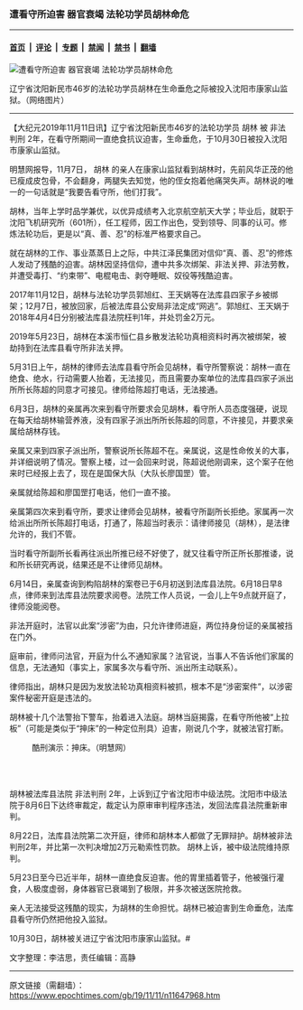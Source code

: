 ### 遭看守所迫害 器官衰竭 法轮功学员胡林命危

---

#### [首页](../../../..?n11647968) &nbsp;|&nbsp; [评论](../../../../../epoch-comment?n11647968) &nbsp;|&nbsp; [专题](../../../../../epoch-special?n11647968) &nbsp;|&nbsp; [禁闻](../../../../../epoch-news?n11647968) &nbsp;|&nbsp; [禁书](../../../../../books?n11647968) &nbsp;|&nbsp; [翻墙](https://github.com/gfw-breaker/nogfw/blob/master/README.md?n11647968)


<div><img alt="遭看守所迫害 器官衰竭 法轮功学员胡林命危" class="attachment-djy_600_400 size-djy_600_400 wp-post-image" src="https://i.epochtimes.com/assets/uploads/2019/11/2009-11-26-kangjiashan-600x400.jpg"/>
<div class="caption">
 <p>
  辽宁省沈阳新民市46岁的法轮功学员胡林在生命垂危之际被投入沈阳市康家山监狱。（网络图片）
 </p>
</div></div><hr/><div class="post_content" id="artbody" itemprop="articleBody">
 <!-- article content begin -->
 <p>
  【大纪元2019年11月11日讯】辽宁省沈阳新民市46岁的法轮功学员
  <ok href="https://www.epochtimes.com/gb/tag/%E8%83%A1%E6%9E%97.html">
   胡林
  </ok>
  被
  <ok href="https://www.epochtimes.com/gb/tag/%E9%9D%9E%E6%B3%95%E5%88%A4%E5%88%91.html">
   非法判刑
  </ok>
  2年，在看守所期间一直绝食抗议迫害，生命垂危，于10月30日被投入沈阳市康家山监狱。
 </p>
 <p>
  明慧网报导，11月7日，
  <ok href="https://www.epochtimes.com/gb/tag/%E8%83%A1%E6%9E%97.html">
   胡林
  </ok>
  的亲人在康家山监狱看到胡林时，先前风华正茂的他已瘦成皮包骨，不会翻身，两腿失去知觉，他的侄女抱着他痛哭失声。胡林说的唯一的一句话就是“我要告看守所，他们打我”。
 </p>
 <p>
  胡林，当年上学时品学兼优，以优异成绩考入北京航空航天大学；毕业后，就职于沈阳飞机研究所（601所），任工程师，因工作出色，受到领导、同事的认可。修炼法轮功后，更是以“真、善、忍”的标准严格要求自己。
 </p>
 <p>
  就在胡林的工作、事业蒸蒸日上之际，中共江泽民集团对信仰“真、善、忍”的修炼人发动了残酷的迫害。胡林因坚持信仰，遭中共多次绑架、非法关押、非法劳教，并遭受毒打、“约束带”、电棍电击、剥夺睡眠、奴役等残酷迫害。
 </p>
 <p>
  2017年11月12日，胡林与法轮功学员郭旭红、王天娲等在法库县四家子乡被绑架；12月7日，被放回家，后被法库县公安局非法定成“网逃”。郭旭红、王天娲于2018年4月4日分别被法库县法院枉判1年，并处罚金2万元。
 </p>
 <p>
  2019年5月23日，胡林在本溪市恒仁县乡散发法轮功真相资料时再次被绑架，被劫持到在法库县看守所非法关押。
 </p>
 <p>
  5月31日上午，胡林的律师去法库县看守所会见胡林，看守所警察说：胡林一直在绝食、绝水，行动需要人抬着，无法接见，而且需要办案单位的法库县四家子派出所所长陈超的同意才可接见。律师给陈超打电话，无法接通。
 </p>
 <p>
  6月3日，胡林的亲属再次来到看守所要求会见胡林，看守所人员态度强硬，说现在每天给胡林输营养液，没有四家子派出所所长陈超的同意，不许接见，并要求亲属给胡林存钱。
 </p>
 <p>
  亲属又来到四家子派出所，警察说所长陈超不在。亲属说，这是性命攸关的大事，并详细说明了情况。警察上楼，过一会回来时说，陈超说他刚调来，这个案子在他来时已经报上去了，现在是国保大队（大队长廖国罡）管。
 </p>
 <p>
  亲属就给陈超和廖国罡打电话，他们一直不接。
 </p>
 <p>
  亲属第四次来到看守所，要求让律师会见胡林，被看守所副所长拒绝。家属再一次给派出所所长陈超打电话，打通了，陈超当时表示：请律师接见（胡林），是法律允许的，我们不管。
 </p>
 <p>
  当时看守所副所长看再往派出所推已经不好使了，就又往看守所正所长那推诿，说和所长研究再说，结果还是不让律师见胡林。
 </p>
 <p>
  6月14日，亲属查询到构陷胡林的案卷已于6月初送到法库县法院。6月18日早8点，律师来到法库县法院要求阅卷。法院工作人员说，一会儿上午9点就开庭了，律师没能阅卷。
 </p>
 <p>
  非法开庭时，法官以此案“涉密”为由，只允许律师进庭，两位持身份证的亲属被挡在门外。
 </p>
 <p>
  庭审前，律师问法官，开庭为什么不通知家属？法官说，当事人不告诉他们家属的信息，无法通知（事实上，家属多次与看守所、派出所主动联系）。
 </p>
 <p>
  律师指出，胡林只是因为发放法轮功真相资料被抓，根本不是“涉密案件”，以涉密案件秘密开庭是违法的。
 </p>
 <p>
  胡林被十几个法警抬下警车，抬着进入法庭。胡林当庭揭露，在看守所他被“上拉板”（可能是类似于“抻床”的一种定位刑具）迫害，刚说几个字，就被法官打断。
 </p>
 <figure aria-describedby="caption-attachment-11648085" class="wp-caption aligncenter" id="attachment_11648085" style="width: 280px">
  <ok href="https://i.epochtimes.com/assets/uploads/2019/11/2010-6-5-minghui-chinese-torture-205938-0-ss.jpg" target="_blank">
   <img alt="" class="size-full wp-image-11648085" src="https://i.epochtimes.com/assets/uploads/2019/11/2010-6-5-minghui-chinese-torture-205938-0-ss.jpg"/>
  </ok>
  <br/><figcaption class="wp-caption-text" id="caption-attachment-11648085">
   酷刑演示：抻床。（明慧网）
  </figcaption><br/>
 </figure><br/>
 <p>
  胡林被法库县法院
  <ok href="https://www.epochtimes.com/gb/tag/%E9%9D%9E%E6%B3%95%E5%88%A4%E5%88%91.html">
   非法判刑
  </ok>
  2年，上诉到辽宁省沈阳市中级法院。沈阳市中级法院于8月6日下达终审裁定，裁定认为原审审判程序违法，发回法库县法院重新审判。
 </p>
 <p>
  8月22日，法库县法院第二次开庭，律师和胡林本人都做了无罪辩护。胡林被非法判刑2年，并比第一次判决增加2万元勒索性罚款。 胡林上诉，被中级法院维持原判。
 </p>
 <p>
  5月23日至今已近半年，胡林一直绝食反迫害。他的胃里插着管子，他被强行灌食，人极度虚弱，身体器官已衰竭到了极限，并多次被送医院抢救。
 </p>
 <p>
  亲人无法接受这残酷的现实，为胡林的生命担忧。胡林已被迫害到生命垂危，法库县看守所仍然把他投入监狱。
 </p>
 <p>
  10月30日，胡林被关进辽宁省沈阳市康家山监狱。#
 </p>
 <p>
  文字整理：李洁思，责任编辑：高静
 </p>
 <!-- article content end -->
 <div id="below_article_ad">
 </div>
</div>


---

原文链接（需翻墙）：https://www.epochtimes.com/gb/19/11/11/n11647968.htm